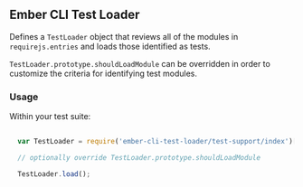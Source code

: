 ## Ember CLI Test Loader

Defines a `TestLoader` object that reviews all of the modules in
`requirejs.entries` and loads those identified as tests.

`TestLoader.prototype.shouldLoadModule` can be overridden in order to customize
the criteria for identifying test modules.

### Usage

Within your test suite:

```javascript
  
  var TestLoader = require('ember-cli-test-loader/test-support/index')['default'];

  // optionally override TestLoader.prototype.shouldLoadModule

  TestLoader.load();
```
